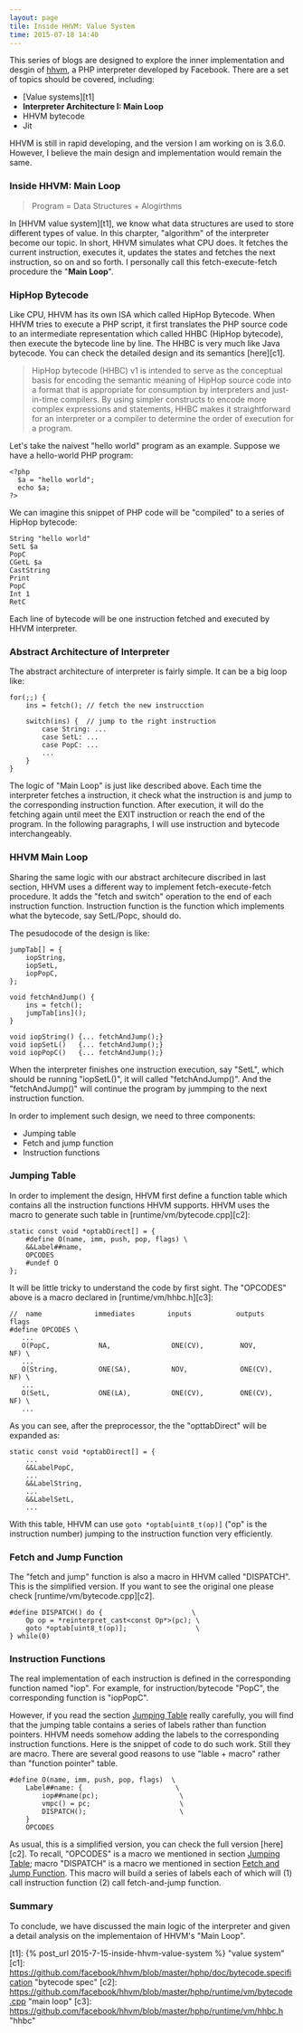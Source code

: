```yaml
---
layout: page
tile: Inside HHVM: Value System 
time: 2015-07-18 14:40
---
```


This series of blogs are designed to explore the inner implementation and desgin of 
[hhvm](hhvm.com), a PHP interpreter developed by Facebook. There are a set of topics
should be covered, including: 

- [Value systems][t1]
- **Interpreter Architecture I: Main Loop**
- HHVM bytecode
- Jit

HHVM is still in rapid developing, and the version I am working on is 3.6.0.
However, I believe the main design and implementation would remain the same.

### Inside HHVM: Main Loop ###

>  Program = Data Structures + Alogirthms

In [HHVM value system][t1], we know what data structures are used to store different types
of value. In this charpter, "algorithm" of the interpreter become our topic.
In short, HHVM simulates what CPU does. It fetches the current instruction, executes it, updates
the states and fetches the next instruction, so on and so forth. I personally call this
fetch-execute-fetch procedure the "**Main Loop**".

### HipHop Bytecode ###

Like CPU, HHVM has its own ISA which called HipHop Bytecode.
When HHVM tries to execute a PHP script, it first translates the PHP source code to
an intermediate representation which called HHBC (HipHop bytecode), then execute the bytecode
line by line. The HHBC is very much like Java bytecode. You can check the detailed 
design and its semantics [here][c1].

> HipHop bytecode (HHBC) v1 is intended to serve as the conceptual basis for
encoding the semantic meaning of HipHop source code into a format that is
appropriate for consumption by interpreters and just-in-time compilers. By
using simpler constructs to encode more complex expressions and statements,
HHBC makes it straightforward for an interpreter or a compiler to determine
the order of execution for a program.

Let's take the naivest "hello world" program as an example. Suppose we have a hello-world
PHP program:

	<?php
	  $a = "hello world";
	  echo $a;
	?>

We can imagine this snippet of PHP code will be "compiled" to a series of HipHop bytecode:

	String "hello world"
	SetL $a
	PopC
	CGetL $a
	CastString
	Print
	PopC
	Int 1
	RetC
	
Each line of bytecode will be one instruction fetched and executed by HHVM interpreter.

### Abstract Architecture of Interpreter ###

The abstract architecture of interpreter is fairly simple.
It can be a big loop like:

	for(;;) {
		ins = fetch(); // fetch the new instrucction
		
		switch(ins) {  // jump to the right instruction
			case String: ...
			case SetL: ...
			case PopC: ...
			...
		}
	}

The logic of "Main Loop" is just like described above.
Each time the interpreter fetches a instruction, it check what
the instruction is and jump to the corresponding instruction function.
After execution, it will do the fetching again until meet the EXIT instruction
or reach the end of the program. In the following paragraphs, I will use
instruction and bytecode interchangeably.

### HHVM Main Loop ###

Sharing the same logic with our abstract architecure discribed in last section,
HHVM uses a different way to implement fetch-execute-fetch procedure. It adds
the "fetch and switch" operation to the end of each instruction function.
Instruction function is the function which implements what the bytecode,
say SetL/Popc, should do. 

The pesudocode of the design is like: 

	jumpTab[] = {
		iopString,
		iopSetL,
		iopPopC,
	};
	
	void fetchAndJump() {
		ins = fetch();
		jumpTab[ins]();
	}
	
	void iopString() {... fetchAndJump();}
	void iopSetL()   {... fetchAndJump();}
	void iopPopC()   {... fetchAndJump();}

When the interpreter finishes one instruction execution, say "SetL", which should
be running "iopSetL()", it will called "fetchAndJump()". And the "fetchAndJump()"
will continue the program by jummping to the next instruction function.

In order to implement such design, we need to three components:

- Jumping table
- Fetch and jump function
- Instruction functions

### Jumping Table ###

In order to implement the design, HHVM first define a function table which
contains all the instruction functions HHVM supports. HHVM uses the macro to
generate such table in [runtime/vm/bytecode.cpp][c2]:

	static const void *optabDirect[] = {
		#define O(name, imm, push, pop, flags) \
		&&Label##name,
		OPCODES
		#undef O
	};

It will be little tricky to understand the code by first sight.
The "OPCODES" above is a macro declared in [runtime/vm/hhbc.h][c3]:

	//  name             immediates        inputs           outputs     flags
 	#define OPCODES \
       ...
       O(PopC,            NA,               ONE(CV),         NOV,        NF) \
       ...
       O(String,          ONE(SA),          NOV,             ONE(CV),    NF) \
       ...
       O(SetL,            ONE(LA),          ONE(CV),         ONE(CV),    NF) \
       ...

As you can see, after the preprocessor, 
the the "opttabDirect" will be expanded as:

	static const void *optabDirect[] = {
		...
		&&LabelPopC,
		...
		&&LabelString,
		...
		&&LabelSetL,
		...

With this table, HHVM can use ``goto *optab[uint8_t(op)]`` ("op" is the instruction
number) jumping to the instruction function very efficiently. 

### Fetch and Jump Function ###

The "fetch and jump" function is also a macro in HHVM called "DISPATCH". This
is the simplified version. If you want to see the original one please check
[runtime/vm/bytecode.cpp][c2].

	#define DISPATCH() do {                      \
		Op op = *reinterpret_cast<const Op*>(pc); \
		goto *optab[uint8_t(op)];                 \
	} while(0)

### Instruction Functions ###

The real implementation of each instruction is defined in the 
corresponding function named "iop<bytecode-name>". For example,
for instruction/bytecode "PopC", the corresponding function is
"iopPopC".

However, if you read the section [Jumping Table](#jumping-table) really carefully,
you will find that the jumping table contains a series of labels rather
than function pointers. HHVM needs somehow adding the labels to the
corresponding instruction functions. Here is the snippet of code
to do such work. Still they are macro. There are several good reasons
to use "lable + macro" rather than "function pointer" table.

	#define O(name, imm, push, pop, flags)  \
		Label##name: {                       \
			iop##name(pc);                    \
			vmpc() = pc;                      \
			DISPATCH();                       \
		}
		OPCODES

As usual, this is a simplified version, you can check the full version
[here][c2]. To recall, "OPCODES" is a macro we mentioned in section 
[Jumping Table](#jumping-table); macro "DISPATCH" is a macro we mentioned 
in section [Fetch and Jump Function](#fetch-and-jump-function).
This macro will build a series of labels each of which will (1) call
instruction function (2) call fetch-and-jump function.

### Summary ###

To conclude, we have discussed the main logic of the interpreter and given a
detail analysis on the implementaion of HHVM's "Main Loop".

[t1]: {% post_url 2015-7-15-inside-hhvm-value-system %} "value system"
[c1]: https://github.com/facebook/hhvm/blob/master/hphp/doc/bytecode.specification "bytecode spec"
[c2]: https://github.com/facebook/hhvm/blob/master/hphp/runtime/vm/bytecode.cpp "main loop"
[c3]: https://github.com/facebook/hhvm/blob/master/hphp/runtime/vm/hhbc.h "hhbc"